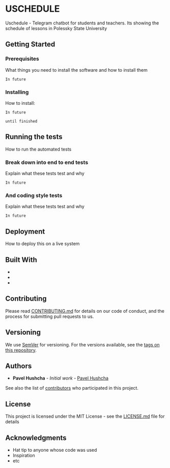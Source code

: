 # USCHEDULE

Uschedule - Telegram chatbot for students and teachers.
Its showing the schedule of lessons in Polessky State University

## Getting Started



### Prerequisites

What things you need to install the software and how to install them

```
In future
```

### Installing

How to install:

```
In future
```

```
until finished
```

## Running the tests

How to run the automated tests

### Break down into end to end tests

Explain what these tests test and why

```
In future
```

### And coding style tests

Explain what these tests test and why

```
In future
```

## Deployment

How to deploy this on a live system

## Built With

* 
* 
* 

## Contributing

Please read [CONTRIBUTING.md](https://gist.github.com/PurpleBooth/b24679402957c63ec426) for details on our code of conduct, and the process for submitting pull requests to us.

## Versioning

We use [SemVer](http://semver.org/) for versioning. For the versions available, see the [tags on this repository](https://github.com/your/project/tags). 

## Authors

* **Pavel Hushcha** - *Initial work* - [Pavel Hushcha](https://github.com/pavel-hushcha)

See also the list of [contributors](https://github.com/your/project/contributors) who participated in this project.

## License

This project is licensed under the MIT License - see the [LICENSE.md](LICENSE.md) file for details

## Acknowledgments

* Hat tip to anyone whose code was used
* Inspiration
* etc
